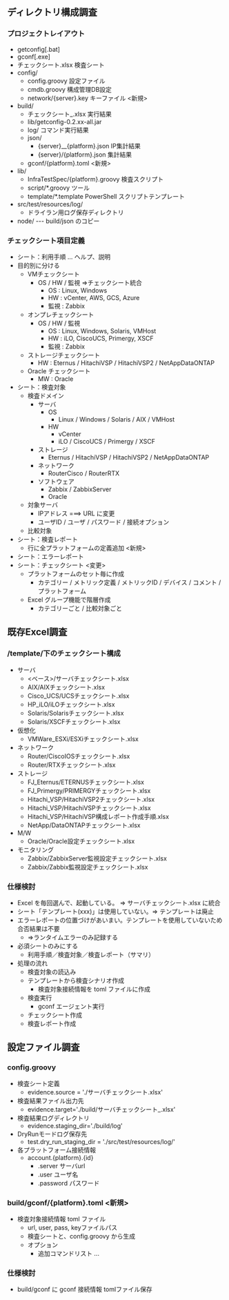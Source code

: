 ディレクトリ構成調査
--------------------

### プロジェクトレイアウト

* getconfig[.bat]
* gconf[.exe]
* チェックシート.xlsx  検査シート
* config/
    * config.groovy  設定ファイル
    * cmdb.groovy 構成管理DB設定
    * network/{server}.key  キーファイル <新規>
* build/
    * チェックシート_<date>.xlsx  実行結果
    * lib/getconfig-0.2.xx-all.jar
    * log/  コマンド実行結果
    * json/
        * {server}__{platform}.json IP集計結果
        * {server}/{platform}.json 集計結果
    * gconf/{platform}.toml <新規>
* lib/
    * InfraTestSpec/{platform}.groovy 検査スクリプト
    * script/*.groovy   ツール
    * template/*.template   PowerShell スクリプトテンプレート
* src/test/resources/log/
    * ドライラン用ログ保存ディレクトリ
* node/ --- build/json のコピー

### チェックシート項目定義

* シート：利用手順 ... ヘルプ、説明
* 目的別に分ける
    * VMチェックシート
        * OS / HW / 監視 ⇒チェックシート統合
            * OS : Linux, Windows
            * HW : vCenter, AWS, GCS, Azure
            * 監視 : Zabbix
    * オンプレチェックシート
        * OS / HW / 監視
            * OS : Linux, Windows, Solaris, VMHost
            * HW : iLO, CiscoUCS, Primergy, XSCF
            * 監視 : Zabbix
    * ストレージチェックシート
        * HW :  Eternus / HitachiVSP / HitachiVSP2 / NetAppDataONTAP
    * Oracle チェックシート
        * MW : Oracle
* シート：検査対象
    * 検査ドメイン
        * サーバ
            * OS
                * Linux / Windows / Solaris / AIX / VMHost
            * HW
                * vCenter
                * iLO / CiscoUCS / Primergy / XSCF
        * ストレージ
            * Eternus / HitachiVSP / HitachiVSP2 / NetAppDataONTAP
        * ネットワーク
            * RouterCisco / RouterRTX
        * ソフトウェア
            * Zabbix / ZabbixServer
            * Oracle
    * 対象サーバ
        * IPアドレス ===> URL に変更
        * ユーザID / ユーザ / パスワード / 接続オプション
    * 比較対象
* シート：検査レポート
    * <map> 行に全プラットフォームの定義追加 <新規>
* シート：エラーレポート
* シート：チェックシート <変更>
    * プラットフォームのセット毎に作成
        * カテゴリー / メトリック定義 / メトリックID / デバイス / コメント / プラットフォーム
    * Excel グループ機能で階層作成
        * カテゴリーごと / 比較対象ごと

既存Excel調査
-------------

### /template/下のチェックシート構成

* サーバ
    * <ベース>/サーバチェックシート.xlsx
    * AIX/AIXチェックシート.xlsx
    * Cisco_UCS/UCSチェックシート.xlsx
    * HP_iLO/iLOチェックシート.xlsx
    * Solaris/Solarisチェックシート.xlsx
    * Solaris/XSCFチェックシート.xlsx
* 仮想化
    * VMWare_ESXi/ESXiチェックシート.xlsx
* ネットワーク
    * Router/CiscoIOSチェックシート.xlsx
    * Router/RTXチェックシート.xlsx
* ストレージ
    * FJ_Eternus/ETERNUSチェックシート.xlsx
    * FJ_Primergy/PRIMERGYチェックシート.xlsx
    * Hitachi_VSP/HitachiVSP2チェックシート.xlsx
    * Hitachi_VSP/HitachiVSPチェックシート.xlsx
    * Hitachi_VSP/HitachiVSP構成レポート作成手順.xlsx
    * NetApp/DataONTAPチェックシート.xlsx
* M/W
    * Oracle/Oracle設定チェックシート.xlsx
* モニタリング
    * Zabbix/ZabbixServer監視設定チェックシート.xlsx
    * Zabbix/Zabbix監視設定チェックシート.xlsx

### 仕様検討

* Excel を毎回選んで、起動している。 ⇒ サーバチェックシート.xlsx に統合
* シート「テンプレート(xxx)」は使用していない。⇒ テンプレートは廃止
* エラーレポートの位置づけがあいまい。テンプレートを使用していないため合否結果は不要
    * ⇒ランタイムエラーのみ記録する
* 必須シートのみにする
    * 利用手順／検査対象／検査レポート（サマリ）
* 処理の流れ
    * 検査対象の読込み
    * テンプレートから検査シナリオ作成
        * 検査対象接続情報を toml ファイルに作成
    * 検査実行
        * gconf エージェント実行
    * チェックシート作成
    * 検査レポート作成

設定ファイル調査
----------------

### config.groovy

* 検査シート定義           
    * evidence.source = './サーバチェックシート.xlsx'
* 検査結果ファイル出力先   
    * evidence.target='./build/サーバチェックシート_<date>.xlsx'
* 検査結果ログディレクトリ 
    * evidence.staging_dir='./build/log'
* DryRunモードログ保存先   
    * test.dry_run_staging_dir = './src/test/resources/log/'
* 各プラットフォーム接続情報
    * account.{platform}.{id}
        * .server   サーバurl
        * .user     ユーザ名
        * .password パスワード

### build/gconf/{platform}.toml <新規>

* 検査対象接続情報 toml ファイル
    * url, user, pass, keyファイルパス
    * 検査シートと、config.groovy から生成
    * オプション
        * 追加コマンドリスト ... 

### 仕様検討

* build/gconf に gconf 接続情報 tomlファイル保存
